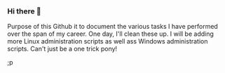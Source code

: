 ### Hi there 👋

<!--
**SwiperNo/SwiperNo** is a ✨ _special_ ✨ repository because its `README.md` (this file) appears on your GitHub profile.

Here are some ideas to get you started:

- 🔭 I’m currently working on ...
- 🌱 I’m currently learning ...
- 👯 I’m looking to collaborate on ...
- 🤔 I’m looking for help with ...
- 💬 Ask me about ...
- 📫 How to reach me: ...
- 😄 Pronouns: ...
- ⚡ Fun fact: ...
-->


Purpose of this Github it to document the various tasks I have performed over the span of my career. One day, I'll clean these up. I will be adding more Linux administration scripts as well ass Windows administration scripts. Can't just be a one trick pony! 

;p
